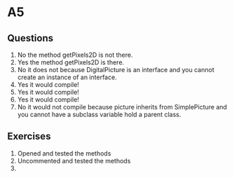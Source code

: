 # A5 
## Questions   
1. No the method getPixels2D is not there.  
2. Yes the method getPixels2D is there.  
3. No it does not because DigitalPicture is an interface and you cannot create an instance of an interface.  
4. Yes it would compile!  
5. Yes it would compile!  
6. Yes it would compile!
7. No it would not compile because picture inherits from SimplePicture and you cannot have a subclass variable hold a parent class.  

## Exercises  
1. Opened and tested the methods
2. Uncommented and tested the methods  
3. 